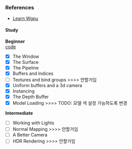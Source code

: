 ### References
- [Learn Wgpu](https://sotrh.github.io/learn-wgpu/)

#### Study
**Beginner**  
[code](https://github.com/sotrh/learn-wgpu/tree/master/code/beginner)
- [x] The Window
- [x] The Surface
- [x] The Pipeline
- [x] Buffers and Indices
- [ ] Textures and bind groups      >>>> 안할거임
- [x] Uniform buffers and a 3d camera
- [x] Instancing
- [x] The Depth Buffer
- [x] Model Loading     >>>> TODO: 모델 색 설정 가능하도록 변경

**Intermediate**
- [ ] Working with Lights
- [ ] Normal Mapping                >>>> 안할거임
- [ ] A Better Camera
- [ ] HDR Rendering                 >>>> 안할거임